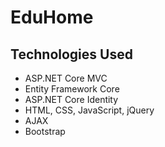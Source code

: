 # EduHome

## Technologies Used
- ASP.NET Core MVC
- Entity Framework Core
- ASP.NET Core Identity
- HTML, CSS, JavaScript, jQuery
- AJAX 
- Bootstrap
